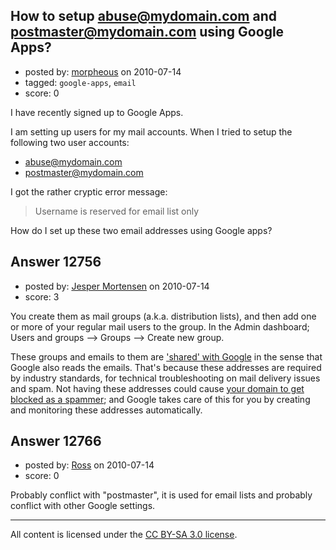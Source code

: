 ## How to setup abuse@mydomain.com and postmaster@mydomain.com using Google Apps?

- posted by: [morpheous](https://stackexchange.com/users/-1/3365-morpheous) on 2010-07-14
- tagged: `google-apps`, `email`
- score: 0

I have recently signed up to Google Apps.

I am setting up users for my mail accounts. When I tried to setup the following two user accounts:

 - abuse@mydomain.com
 - postmaster@mydomain.com

I got the rather cryptic error message:  

> Username is reserved for email list
> only


How do I set up these two email addresses using Google apps?


## Answer 12756

- posted by: [Jesper Mortensen](https://stackexchange.com/users/-1/1261-jesper-mortensen) on 2010-07-14
- score: 3

<p>You create them as mail groups (a.k.a. distribution lists), and then add one or more of your regular mail users to the group. In the Admin dashboard; Users and groups --> Groups --> Create new group.</p>

<p>These groups and emails to them are <a href="http://www.google.com/support/a/bin/answer.py?hl=en&amp;answer=33389" rel="nofollow">'shared' with Google</a> in the sense that Google also reads the emails. That's because these addresses are required by industry standards, for technical troubleshooting on mail delivery issues and spam. Not having these addresses could cause <a href="http://www.rfc-ignorant.org/" rel="nofollow">your domain to get blocked as a spammer</a>; and Google takes care of this for you by creating and monitoring these addresses automatically.</p>



## Answer 12766

- posted by: [Ross](https://stackexchange.com/users/-1/1390-ross) on 2010-07-14
- score: 0

Probably conflict with "postmaster", it is used for email lists and probably conflict with other Google settings.



---

All content is licensed under the [CC BY-SA 3.0 license](https://creativecommons.org/licenses/by-sa/3.0/).
